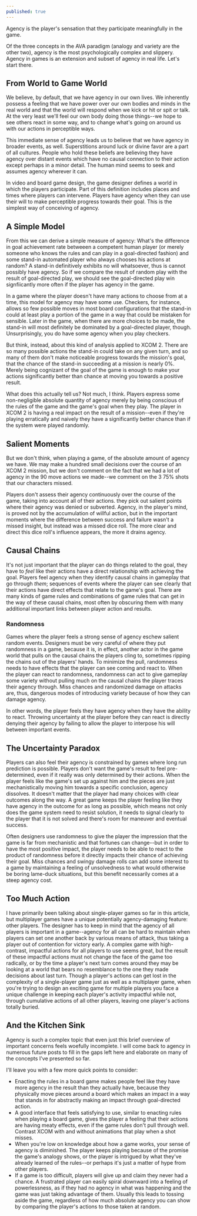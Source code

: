 ```yaml
---
published: true
---
```


Agency is the player's sensation that they participate meaningfully in the game.

Of the three concepts in the AVA paradigm (analogy and variety are the other two), agency is the most psychologically complex and slippery. Agency in games is an extension and subset of agency in real life. Let's start there.

## From World to Game World

We believe, by default, that we have agency in our own lives. We inherently possess a feeling that we have power over our own bodies and minds in the real world and that the world will respond when we kick or hit or spit or talk. At the very least we'll feel our own body doing those things--we hope to see others react in some way, and to change what's going on around us with our actions in perceptible ways. 

This immediate sense of agency leads us to believe that we have agency in broader events, as well. Superstitions around luck or divine favor are a part of all cultures. People who hold these beliefs are believing they have agency over distant events which have no causal connection to their action except perhaps in a minor detail. The human mind seems to seek and assumes agency wherever it can. 

In video and board game design, the game designer defines a world in which the players participate. Part of this definition includes places and times where players can intervene. Players have agency when they can use their will to make perceptible progress towards their goal. This is the simplest way of conceiving of agency.

## A Simple Model
From this we can derive a simple measure of agency: What's the difference in goal achievement rate betweeen a competent human player (or merely someone who knows the rules and can play in a goal-directed fashion) and some stand-in automated player who always chooses his actions at random? A stand-in definitively exhibits no will whatsoever, thus is cannot possibly have agency. So if we compare the result of random play with the result of goal-directed play, we should see the goal-directed play win signfiicantly more often if the player has agency in the game.

In a game where the player doesn't have many actions to choose from at a time, this model for agency may have some use. Checkers, for instance, allows so few possible moves in most board configurations that the stand-in could at least play a portion of the game in a way that could be mistaken for sensible. Later in the game, when there are more choices to be made, the stand-in will most definitely be dominated by a goal-directed player, though. Unsurprisingly, you do have some agency when you play checkers.

But think, instead, about this kind of analysis applied to XCOM 2. There are so many possible actions the stand-in could take on any given turn, and so many of them don't make noticeable progress towards the mission's goal, that the chance of the stand-in succeeding at a mission is nearly 0%. Merely being cognizant of the goal of the game is enough to make your actions significantly better than chance at moving you towards a positive result.

What does this actually tell us? Not much, I think. Players express some non-negligible absolute quantity of agency merely by being conscious of the rules of the game and the game's goal when they play. The player in XCOM 2 is having a real impact on the result of a mission--even if they're playing erratically and naively they have a significantly better chance than if the system were played randomly. 

## Salient Moments

But we don't think, when playing a game, of the absolute amount of agency we have. We may make a hundred small decisions over the course of an XCOM 2 mission, but we don't comment on the fact that we had a lot of agency in the 90 move actions we made--we comment on the 3 75% shots that our characters missed.

Players don't assess their agency continuously over the course of the game, taking into account all of their actions. they pick out salient points where their agency was denied or subverted. Agency, in the player's mind, is proved not by the accumulation of willful action, but in the important moments where the difference between success and failure wasn't a missed insight, but instead was a missed dice roll. The more clear and direct this dice roll's influence appears, the more it drains agency.

## Causal Chains

It's not just important that the player can do things related to the goal, they have to *feel* like their actions have a direct relationship with achieving the goal. Players feel agency when they identify causal chains in gameplay that go through *them*; sequences of events where the player can see clearly that their actions have direct effects that relate to the game's goal. There are many kinds of game rules and combinations of game rules that can get in the way of these causal chains, most often by obscuring them with many additional important links between player action and results. 

### Randomness

Games where the player feels a strong sense of agency eschew salient random events. Designers must be very careful of where they put randomness in a game, because it is, in effect, another actor in the game world that pulls on the causal chains the players cling to, sometimes ripping the chains out of the players' hands. To minimize the pull, randomness needs to have effects that the player can see coming and react to. When the player can react to randomness, randomness can act to give gameplay some variety without pulling much on the causal chains the player traces their agency through. Miss chances and randomized damage on attacks are, thus, dangerous modes of introducing variety because of how they can damage agency.

In other words, the player feels they have agency when they have the ability to react. Throwing uncertainty at the player before they can react is directly denying their agency by failing to allow the player to interpose his will between important events.

## The Uncertainty Paradox

Players can also feel their agency is constrained by games where long run prediction is possible. Players don't want the game's result to feel pre-determined, even if it really was only determined by their actions. When the player feels like the game's set up against him and the pieces are just mechanistically moving him towards a specific conclusion, agency dissolves. It doesn't matter that the player had many choices with clear outcomes along the way. A great game keeps the player feeling like they have agency in the outcome for as long as possible, which means not only does the game system need to resist solution, it needs to signal clearly to the player that it is not solved and there's room for maneuver and eventual success.

Often designers use randomness to give the player the impression that the game is far from mechanistic and that fortunes can change--but in order to have the most positive impact, the player needs to be able to react to the product of randomness before it directly impacts their chance of achieving their goal. Miss chances and swingy damage rolls can add some interest to a game by maintaining a feeling of unsolvedness to what would otherwise be boring lame-duck situations, but this benefit necessarily comes at a steep agency cost.

## Too Much Action

I have primarily been talking about single-player games so far in this article, but multiplayer games have a unique potentially agency-damaging feature: other players. The designer has to keep in mind that the agency of all players is important in a game--agency for all can be hard to maintain when players can set one another back by various means of attack, thus taking a player out of contention for victory early. A complex game with high-contrast, impactful actions for all players to use seems great, but the result of these impactful actions must not change the face of the game too radically, or by the time a player's next turn comes around they may be looking at a world that bears no resemblance to the one they made decisions about last turn. Though a player's actions can get lost in the complexity of a single-player game just as well as a multiplayer game, when you're trying to design an exciting game for multiple players you face a unique challenge in keeping each player's activity impactful while not, through cumulative actions of all other players, leaving one player's actions totally buried.

## And the Kitchen Sink

Agency is such a complex topic that even just this brief overview of important concerns feels woefully incomplete. I will come back to agency in numerous future posts to fill in the gaps left here and elaborate on many of the concepts I've presented so far.

I'll leave you with a few more quick points to consider:

* Enacting the rules in a board game makes people feel like they have more agency in the result than they actually have, because they physically move pieces around a board which makes an impact in a way that stands in for abstractly making an impact through goal-directed action.
* A good interface that feels satisfying to use, similar to enacting rules when playing a board game, gives the player a feeling that their actions are having meaty effects, even if the game rules don't pull through well. Contrast XCOM with and without animations that play when a shot misses.
* When you're low on knowledge about how a game works, your sense of agency is diminished. The player keeps playing because of the promise the game's analogy shows, or the player is intrigued by what they've already learned of the rules--or perhaps it's just a matter of hype from other players.
* If a game is too difficult, players will give up and claim they never had a chance. A frustrated player can easily spiral downward into a feeling of powerlessness, as if they had no agency in what was happening and the game was just taking advantage of them. Usually this leads to tossing aside the game, regardless of how much absolute agency you can show by comparing the player's actions to those taken at random.

